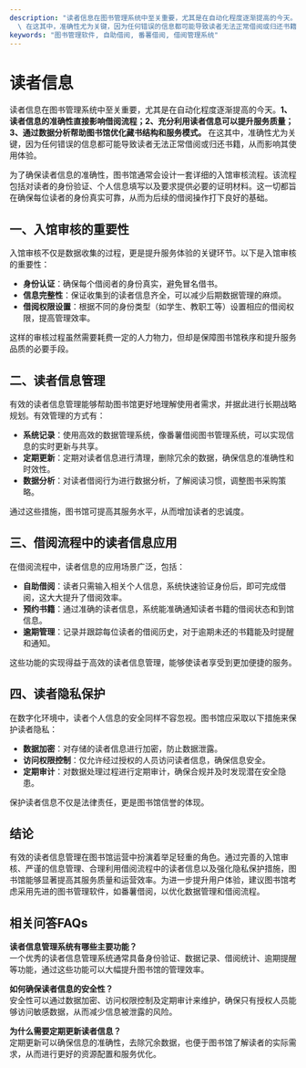 ```yaml
---
description: "读者信息在图书管理系统中至关重要，尤其是在自动化程度逐渐提高的今天。**1、读者信息的准确性直接影响借阅流程；2、充分利用读者信息可以提升服务质量；3、通过数据分析帮助图书馆优化藏书结构和服务模式。**\
  \ 在这其中，准确性尤为关键，因为任何错误的信息都可能导致读者无法正常借阅或归还书籍，从而影响其使用体验。"
keywords: "图书管理软件, 自助借阅, 番薯借阅, 借阅管理系统"
---
```

# 读者信息

读者信息在图书管理系统中至关重要，尤其是在自动化程度逐渐提高的今天。**1、读者信息的准确性直接影响借阅流程；2、充分利用读者信息可以提升服务质量；3、通过数据分析帮助图书馆优化藏书结构和服务模式。** 在这其中，准确性尤为关键，因为任何错误的信息都可能导致读者无法正常借阅或归还书籍，从而影响其使用体验。

为了确保读者信息的准确性，图书馆通常会设计一套详细的入馆审核流程。该流程包括对读者的身份验证、个人信息填写以及要求提供必要的证明材料。这一切都旨在确保每位读者的身份真实可靠，从而为后续的借阅操作打下良好的基础。

## **一、入馆审核的重要性**

入馆审核不仅是数据收集的过程，更是提升服务体验的关键环节。以下是入馆审核的重要性：

- **身份认证**：确保每个借阅者的身份真实，避免冒名借书。
- **信息完整性**：保证收集到的读者信息齐全，可以减少后期数据管理的麻烦。
- **借阅权限设置**：根据不同的身份类型（如学生、教职工等）设置相应的借阅权限，提高管理效率。

这样的审核过程虽然需要耗费一定的人力物力，但却是保障图书馆秩序和提升服务品质的必要手段。

## **二、读者信息管理**

有效的读者信息管理能够帮助图书馆更好地理解使用者需求，并据此进行长期战略规划。有效管理的方式有：

- **系统记录**：使用高效的数据管理系统，像番薯借阅图书管理系统，可以实现信息的实时更新与共享。
- **定期更新**：定期对读者信息进行清理，删除冗余的数据，确保信息的准确性和时效性。
- **数据分析**：对读者借阅行为进行数据分析，了解阅读习惯，调整图书采购策略。

通过这些措施，图书馆可提高其服务水平，从而增加读者的忠诚度。

## **三、借阅流程中的读者信息应用**

在借阅流程中，读者信息的应用场景广泛，包括：

- **自助借阅**：读者只需输入相关个人信息，系统快速验证身份后，即可完成借阅，这大大提升了借阅效率。
- **预约书籍**：通过准确的读者信息，系统能准确通知读者书籍的借阅状态和到馆信息。
- **逾期管理**：记录并跟踪每位读者的借阅历史，对于逾期未还的书籍能及时提醒和通知。

这些功能的实现得益于高效的读者信息管理，能够使读者享受到更加便捷的服务。

## **四、读者隐私保护**

在数字化环境中，读者个人信息的安全同样不容忽视。图书馆应采取以下措施来保护读者隐私：

- **数据加密**：对存储的读者信息进行加密，防止数据泄露。
- **访问权限控制**：仅允许经过授权的人员访问读者信息，确保信息安全。
- **定期审计**：对数据处理过程进行定期审计，确保合规并及时发现潜在安全隐患。

保护读者信息不仅是法律责任，更是图书馆信誉的体现。

## **结论**

有效的读者信息管理在图书馆运营中扮演着举足轻重的角色。通过完善的入馆审核、严谨的信息管理、合理利用借阅流程中的读者信息以及强化隐私保护措施，图书馆能够显著提高其服务质量和运营效率。为进一步提升用户体验，建议图书馆考虑采用先进的图书管理软件，如番薯借阅，以优化数据管理和借阅流程。

## 相关问答FAQs

**读者信息管理系统有哪些主要功能？**  
一个优秀的读者信息管理系统通常具备身份验证、数据记录、借阅统计、逾期提醒等功能，通过这些功能可以大幅提升图书馆的管理效率。

**如何确保读者信息的安全性？**  
安全性可以通过数据加密、访问权限控制及定期审计来维护，确保只有授权人员能够访问敏感数据，从而减少信息被泄露的风险。

**为什么需要定期更新读者信息？**  
定期更新可以确保信息的准确性，去除冗余数据，也便于图书馆了解读者的实际需求，从而进行更好的资源配置和服务优化。
